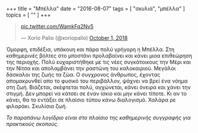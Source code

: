 +++
title = "Μπέλλα"
date = "2016-08-07"
tags = [ "σκυλιά", "μπέλλα" ]
topics = [ "" ]
+++

<div class="org-center">
<div class="HTML">
<blockquote class="twitter-tweet" data-lang="en"><p lang="und" dir="ltr"><a href="<https://t.co/WamkFq2Nv5>">pic.twitter.com/WamkFq2Nv5</a></p>&mdash; Xorio Palio (@xoriopalio) <a href="<https://twitter.com/xoriopalio/status/1046878581299826688?ref_src=twsrc%5Etfw>">October 1, 2018</a></blockquote> <script async src="<https://platform.twitter.com/widgets.js>" charset="utf-8"></script>

</div>
</div>

Όμορφη, επιδέξια, υπάκουη και πάρα πολύ γρήγορη η Μπέλλα. Στη καθημερινές βόλτες στο μποστάνι προλαβαίνει και κάνει μιοα επιθεώρηση της περιοχής. Πολύ ευχαριστήθηκε με τις νέες συγκάτοικους την Μέρι και την Νίτσα και απολαμβάνει την ραστώνη του καλοκαιριού. Μεγάλοι δάσκαλοι της ζωής τα ζώα. Ο συγχρονος άνθρωπος, έχοντας απομακρυνθεί απο το φυσικό του περιβάλλον, ψάχνει να βρεί ένα νόημα στη ζωή. Βιάζεται, σκέφτεται πολύ, αγχώνεται, κάνει όνειρα και χάνει την στιγμή. Δεν μπορεί να κάτσει σε έναν ίσκιο και μην κάνει τίποτε. Κι αν το κάνει, θα το εντάξει σε πλαίσιο τύπου κάνω διαλογισμό. Χαλάρα ρε φιλαράκι. Σκυλίσια ζωή.

*Το παραπάνω λογίδριο είναι στο πλαίσιο της καθημερινής συγγραφής για πρακτικούς σκοπούς.*

